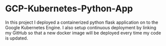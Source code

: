 # GCP-Kubernetes-Python-App
In this project I deployed a containerized python flask application on to the Google Kubernetes Engine. I also setup continuous deployment by linking my GitHub so that a new docker image will be deployed every time my code is updated.

